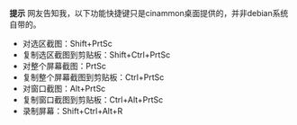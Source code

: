 **提示**
网友告知我，以下功能快捷键只是cinammon桌面提供的，并非debian系统自带的。
- 对选区截图：Shift+PrtSc
- 复制选区截图到剪贴板：Shift+Ctrl+PrtSc
- 对整个屏幕截图：PrtSc
- 复制整个屏幕截图到剪贴板：Ctrl+PrtSc
- 对窗口截图：Alt+PrtSc
- 复制窗口截图到剪贴板：Ctrl+Alt+PrtSc
- 录制屏幕：Shift+Ctrl+Alt+R